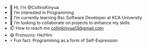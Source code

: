 - 👋 Hi, I’m @CollinsKinyua
- 👀 I’m interested in Programming
- 🌱 I’m currently learning Bsc.Software Developer at KCA University
- 💞️ I’m looking to collaborate on projects to enhance my skills
- 📫 How to reach me collinkinyua13@gmail.com
- 😄 Pronouns: He/Him
- ⚡ Fun fact: Programming as a form of Self-Expression

<!---
CollinsKinyua/CollinsKinyua is a ✨ special ✨ repository because its `README.md` (this file) appears on your GitHub profile.
You can click the Preview link to take a look at your changes.
--->
